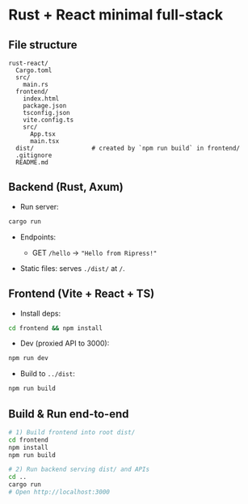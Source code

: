 # Rust + React minimal full-stack

## File structure

```
rust-react/
  Cargo.toml
  src/
    main.rs
  frontend/
    index.html
    package.json
    tsconfig.json
    vite.config.ts
    src/
      App.tsx
      main.tsx
  dist/                # created by `npm run build` in frontend/
  .gitignore
  README.md
```

## Backend (Rust, Axum)

- Run server:

```bash
cargo run
```

- Endpoints:

  - GET `/hello` → `"Hello from Ripress!"`

- Static files: serves `./dist/` at `/`.

## Frontend (Vite + React + TS)

- Install deps:

```bash
cd frontend && npm install
```

- Dev (proxied API to 3000):

```bash
npm run dev
```

- Build to `../dist`:

```bash
npm run build
```

## Build & Run end-to-end

```bash
# 1) Build frontend into root dist/
cd frontend
npm install
npm run build

# 2) Run backend serving dist/ and APIs
cd ..
cargo run
# Open http://localhost:3000
```
